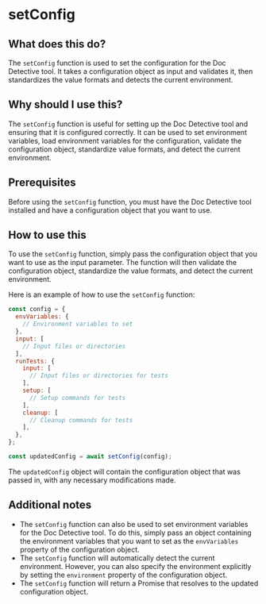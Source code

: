 
  
   # **setConfig**

## What does this do?

The `setConfig` function is used to set the configuration for the Doc Detective tool. It takes a configuration object as input and validates it, then standardizes the value formats and detects the current environment.

## Why should I use this?

The `setConfig` function is useful for setting up the Doc Detective tool and ensuring that it is configured correctly. It can be used to set environment variables, load environment variables for the configuration, validate the configuration object, standardize value formats, and detect the current environment.

## Prerequisites

Before using the `setConfig` function, you must have the Doc Detective tool installed and have a configuration object that you want to use.

## How to use this

To use the `setConfig` function, simply pass the configuration object that you want to use as the input parameter. The function will then validate the configuration object, standardize the value formats, and detect the current environment.

Here is an example of how to use the `setConfig` function:

```javascript
const config = {
  envVariables: {
    // Environment variables to set
  },
  input: [
    // Input files or directories
  ],
  runTests: {
    input: [
      // Input files or directories for tests
    ],
    setup: [
      // Setup commands for tests
    ],
    cleanup: [
      // Cleanup commands for tests
    ],
  },
};

const updatedConfig = await setConfig(config);
```

The `updatedConfig` object will contain the configuration object that was passed in, with any necessary modifications made.

## Additional notes

* The `setConfig` function can also be used to set environment variables for the Doc Detective tool. To do this, simply pass an object containing the environment variables that you want to set as the `envVariables` property of the configuration object.
* The `setConfig` function will automatically detect the current environment. However, you can also specify the environment explicitly by setting the `environment` property of the configuration object.
* The `setConfig` function will return a Promise that resolves to the updated configuration object.
  
  